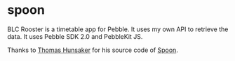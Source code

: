 spoon
=====

BLC Rooster is a timetable app for Pebble. It uses my own API to retrieve the data. It uses Pebble SDK 2.0 and PebbleKit JS.

Thanks to [Thomas Hunsaker](https://github.com/thunsaker) for his source code of [Spoon](https://github.com/thunsaker/spoon).
